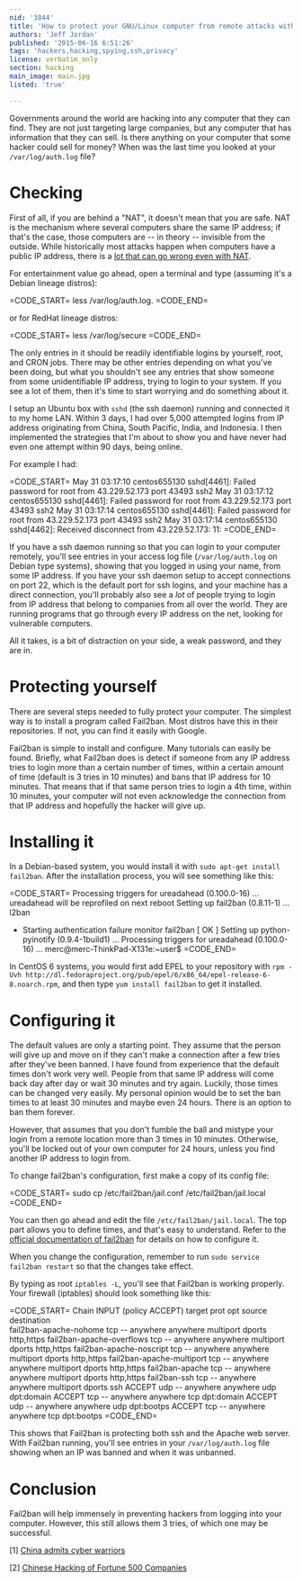 ```yaml
---
nid: '3844'
title: 'How to protect your GNU/Linux computer from remote attacks with Fail2ban'
authors: 'Jeff Jordan'
published: '2015-06-16 6:51:26'
tags: 'hackers,hacking,spying,ssh,privacy'
license: verbatim_only
section: hacking
main_image: main.jpg
listed: 'true'

---
```

Governments around the world are hacking into any computer that they can find. They are not just targeting large companies, but any computer that has information that they can sell. Is there anything on your computer that some hacker could sell for money?  When was the last time you looked at your `/var/log/auth.log` file?

# Checking

First of all, if you are behind a "NAT", it doesn't mean that you are safe. NAT is the mechanism where several computers share the same IP address; if that's the case, those computers are -- in theory -- invisible from the outside. While historically most attacks happen when computers have a public IP address, there is a [lot that can go wrong even with NAT](http://security.stackexchange.com/questions/7911/what-kind-of-attacks-against-home-routers-nat-do-exist).
 
For entertainment value go ahead, open a terminal and type (assuming it's a Debian lineage distros):

=CODE_START=
less /var/log/auth.log.
=CODE_END=

or for RedHat lineage distros:

=CODE_START=
less /var/log/secure
=CODE_END=

The only entries in it should be readily identifiable logins by yourself, root, and CRON jobs. There may be other entries depending on what you've been doing, but what you shouldn't see any entries that show someone from some unidentifiable IP address, trying to login to your system. If you see a lot of them, then it's time to start worrying and do something about it.

I setup an Ubuntu box with `sshd` (the ssh daemon) running and connected it to my home LAN. Within 3 days, I had over 5,000 attempted logins from IP address originating from China, South Pacific, India, and Indonesia. I then implemented the strategies that I'm about to show you and have never had even one attempt within 90 days, being online.  

For example I had:

=CODE_START=
May 31 03:17:10 centos655130 sshd[4461]: Failed password for root from 43.229.52.173 port 43493 ssh2
May 31 03:17:12 centos655130 sshd[4461]: Failed password for root from 43.229.52.173 port 43493 ssh2
May 31 03:17:14 centos655130 sshd[4461]: Failed password for root from 43.229.52.173 port 43493 ssh2
May 31 03:17:14 centos655130 sshd[4462]: Received disconnect from 43.229.52.173: 11: 
=CODE_END=

If you have a ssh daemon running so that you can login to your computer remotely, you'll see entries in your access log file (`/var/log/auth.log` on Debian type systems), showing that you logged in using your name, from some IP address. If you have your ssh daemon setup to accept connections on port 22, which is the default port for ssh logins, and your machine has a direct connection, you'll probably also see a _lot_ of people trying to login from IP address that belong to companies from all over the world. They are running programs that go through every IP address on the net, looking for vulnerable computers.

All it takes, is a bit of distraction on your side, a weak password, and they are in.  

# Protecting yourself

There are several steps needed to fully protect your computer. The simplest way is to install a program called Fail2ban. Most distros have this in their repositories. If not, you can find it easily with Google. 

Fail2ban is simple to install and configure. Many tutorials can easily be found. Briefly, what Fail2ban does is detect if someone from any IP address tries to login more than a certain number of times, within a certain amount of time (default is 3 tries in 10 minutes) and bans that IP address for 10 minutes. That means that if that same person tries to login a 4th time, within 10 minutes, your computer will not even acknowledge the connection from that IP address and hopefully the hacker will give up.

# Installing it

In a Debian-based system, you would install it with `sudo apt-get install fail2ban`. After the installation process, you will see something like this:

=CODE_START=
Processing triggers for ureadahead (0.100.0-16) ...
ureadahead will be reprofiled on next reboot
Setting up fail2ban (0.8.11-1) ...
l2ban
 * Starting authentication failure monitor fail2ban                      [ OK ] 
Setting up python-pyinotify (0.9.4-1build1) ...
Processing triggers for ureadahead (0.100.0-16) ...
merc@merc-ThinkPad-X131e:~user$ 
=CODE_END=

In CentOS 6 systems, you would first add EPEL to your repository with `rpm -Uvh http://dl.fedoraproject.org/pub/epel/6/x86_64/epel-release-6-8.noarch.rpm`, and then type `yum install fail2ban` to get it installed.

# Configuring it

The default values are only a starting point. They assume that the person will give up and move on if they can't make a connection after a few tries after they've been banned. I have found from experience that the default times don't work very well. People from that same IP address will come back day after day or wait 30 minutes and try again. Luckily, those times can be changed very easily. My personal opinion would be to set the ban times to at least 30 minutes and maybe even 24 hours. There is an option to ban them forever.

However, that assumes that you don't fumble the ball and mistype your login from a remote location more than 3 times in 10 minutes. Otherwise, you'll be locked out of your own computer for 24 hours, unless you find another IP address to login from. 

To change fail2ban's configuration, first make a copy of its config file:

=CODE_START=
sudo cp /etc/fail2ban/jail.conf /etc/fail2ban/jail.local
=CODE_END=

You can then go ahead and edit the file `/etc/fail2ban/jail.local`. The top part allows you to define times, and that's easy to understand. Refer to the [official documentation of fail2ban](http://www.fail2ban.org/wiki/index.php/Main_Page) for details on how to configure it.

When you change the configuration, remember to run `sudo service fail2ban restart` so that the changes take effect.

By typing as root `iptables -L`, you'll see that Fail2ban is working properly. Your firewall (iptables) should look something like this:

=CODE_START=
Chain INPUT (policy ACCEPT)
target     prot opt source               destination         
fail2ban-apache-nohome  tcp  --  anywhere             anywhere             multiport dports http,https
fail2ban-apache-overflows  tcp  --  anywhere             anywhere             multiport dports http,https
fail2ban-apache-noscript  tcp  --  anywhere             anywhere             multiport dports http,https
fail2ban-apache-multiport  tcp  --  anywhere             anywhere             multiport dports http,https
fail2ban-apache  tcp  --  anywhere             anywhere             multiport dports http,https
fail2ban-ssh  tcp  --  anywhere             anywhere             multiport dports ssh
ACCEPT     udp  --  anywhere             anywhere             udp dpt:domain
ACCEPT     tcp  --  anywhere             anywhere             tcp dpt:domain
ACCEPT     udp  --  anywhere             anywhere             udp dpt:bootps
ACCEPT     tcp  --  anywhere             anywhere             tcp dpt:bootps
=CODE_END=

This shows that Fail2ban is protecting both ssh and the Apache web server.
With Fail2ban running, you'll see entries in your `/var/log/auth.log` file showing when an IP was banned and when it was unbanned. 

# Conclusion

Fail2ban will help immensely in preventing hackers from logging into your computer. However, this still allows them 3 tries, of which one may be successful. 

[1] [China admits cyber warriors](http://fortune.com/2015/03/26/china-admits-cyber-warriors/)

[2] [Chinese Hacking of Fortune 500 Companies](http://www.c-span.org/video/?314832-6/chinese-hacking-fortune-500-comapnies)
